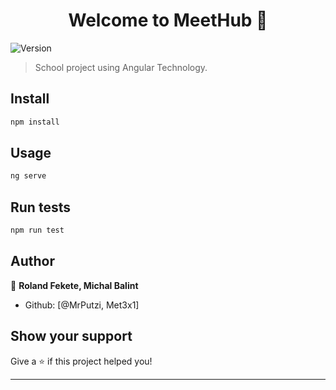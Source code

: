 <h1 align="center">Welcome to MeetHub 👋</h1>
<p>
  <img alt="Version" src="https://img.shields.io/badge/version-0.0.0-blue.svg?cacheSeconds=2592000" />
</p>

> School project using Angular Technology.

## Install

```sh
npm install
```

## Usage

```sh
ng serve
```

## Run tests

```sh
npm run test
```

## Author

👤 **Roland Fekete, Michal Balint**

* Github: [@MrPutzi, Met3x1]



## Show your support

Give a ⭐️ if this project helped you!

***
